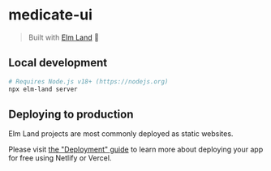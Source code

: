 # medicate-ui
> Built with [Elm Land](https://elm.land) 🌈

## Local development

```bash
# Requires Node.js v18+ (https://nodejs.org)
npx elm-land server
```

## Deploying to production

Elm Land projects are most commonly deployed as static websites. 

Please visit [the "Deployment" guide](https://elm.land/guide/deploying) to learn more
about deploying your app for free using Netlify or Vercel.